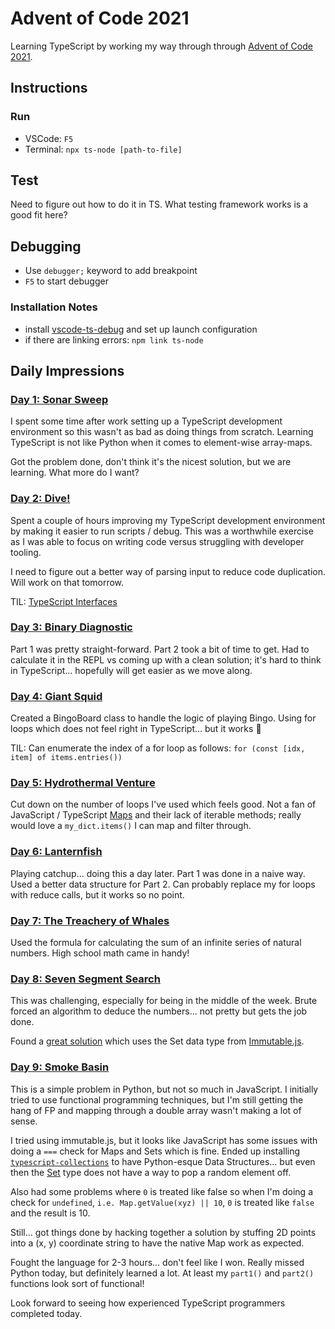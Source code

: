 # Advent of Code 2021

Learning TypeScript by working my way through through [Advent of Code 2021](https://adventofcode.com/2021).

## Instructions

### Run

- VSCode: `F5`
- Terminal: `npx ts-node [path-to-file]`

## Test

Need to figure out how to do it in TS. What testing framework works is a good fit here?

## Debugging

- Use `debugger;` keyword to add breakpoint
- `F5` to start debugger

### Installation Notes

- install [vscode-ts-debug](https://github.com/hagishi/vscode-ts-debug) and set up launch configuration
- if there are linking errors: `npm link ts-node`

## Daily Impressions

### [Day 1: Sonar Sweep](https://adventofcode.com/2021/day/1)

I spent some time after work
setting up a TypeScript development environment
so this wasn't as bad as doing things from scratch.
Learning TypeScript is not like Python
when it comes to element-wise array-maps.

Got the problem done, don't think it's the nicest solution,
but we are learning.
What more do I want?

### [Day 2: Dive!](https://adventofcode.com/2021/day/2)

Spent a couple of hours improving my TypeScript development environment by making it easier to run scripts / debug. This was a worthwhile exercise as I was able to focus on writing code versus struggling with developer tooling.

I need to figure out a better way of parsing input to reduce code duplication. Will work on that tomorrow.

TIL: [TypeScript Interfaces](https://www.typescriptlang.org/docs/handbook/interfaces.html)

### [Day 3: Binary Diagnostic](https://adventofcode.com/2021/day/3)

Part 1 was pretty straight-forward. Part 2 took a bit of time to get. Had to calculate it in the REPL vs coming up with a clean solution; it's hard to think in TypeScript... hopefully will get easier as we move along.

### [Day 4: Giant Squid](https://adventofcode.com/2021/day/4)

Created a BingoBoard class to handle the logic of playing Bingo. Using for loops which does not feel right in TypeScript... but it works :shrug:

TIL: Can enumerate the index of a for loop as follows: `for (const [idx, item] of items.entries())`

### [Day 5: Hydrothermal Venture](https://adventofcode.com/2021/day/5)

Cut down on the number of loops I've used which feels good. Not a fan of JavaScript / TypeScript [Maps](https://developer.mozilla.org/en-US/docs/Web/JavaScript/Reference/Global_Objects/Map) and their lack of iterable methods; really would love a `my_dict.items()` I can map and filter through.

### [Day 6: Lanternfish](https://adventofcode.com/2021/day/6)

Playing catchup... doing this a day later. Part 1 was done in a naive way. Used a better data structure for Part 2. Can probably replace my for loops with reduce calls, but it works so no point.

### [Day 7: The Treachery of Whales](https://adventofcode.com/2021/day/7)

Used the formula for calculating the sum of an infinite series of natural numbers. High school math came in handy!

### [Day 8: Seven Segment Search](https://adventofcode.com/2021/day/8)

This was challenging, especially for being in the middle of the week. Brute forced an algorithm to deduce the numbers... not pretty but gets the job done.

Found a [great solution](https://gist.github.com/bluepichu/94ccd0aed5fb8d1eaf0bc5ae0f39076f) which uses the Set data type from [Immutable.js](https://immutable-js.com/docs/).

### [Day 9: Smoke Basin](https://adventofcode.com/2021/day/9)

This is a simple problem in Python, but not so much in JavaScript. I initially tried to use functional programming techniques, but I'm still getting the hang of FP and mapping through a double array wasn't making a lot of sense.

I tried using immutable.js, but it looks like JavaScript has some issues with doing a `===` check for Maps and Sets which is fine. Ended up installing [`typescript-collections`](https://github.com/basarat/typescript-collections) to have Python-esque Data Structures... but even then the [Set](https://github.com/basarat/typescript-collections/blob/release/src/lib/Set.ts) type does not have a way to pop a random element off.

Also had some problems where `0` is treated like false so when I'm doing a check for `undefined`, `i.e. Map.getValue(xyz) || 10`, `0` is treated like `false` and the result is 10.

Still... got things done by hacking together a solution by stuffing 2D points into a (x, y) coordinate string to have the native Map work as expected.

Fought the language for 2-3 hours... don't feel like I won. Really missed Python today, but definitely learned a lot. At least my `part1()` and `part2()` functions look sort of functional!

Look forward to seeing how experienced TypeScript programmers completed today.
